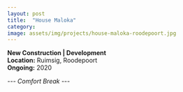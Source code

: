 ```yaml
---
layout: post
title:  "House Maloka"
category: 
image: assets/img/projects/house-maloka-roodepoort.jpg
---
```


**New Construction | Development** <br>
**Location:** Ruimsig, Roodepoort <br>
**Ongoing:** 2020

*--- Comfort Break ---*